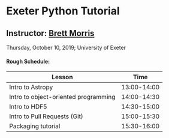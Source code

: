 # Exeter Python Tutorial
## Instructor: [Brett Morris](http://brettmorr.is)

Thursday, October 10, 2019; University of Exeter

#### Rough Schedule: 

| Lesson | Time |
|--------|------|
| Intro to Astropy | 13:00-14:00 | 
| Intro to object-oriented programming | 14:00-14:30 | 
| Intro to HDF5 | 14:30-15:00 | 
| Intro to Pull Requests (Git) | 15:00-15:30 | 
| Packaging tutorial | 15:30-16:00 | 

